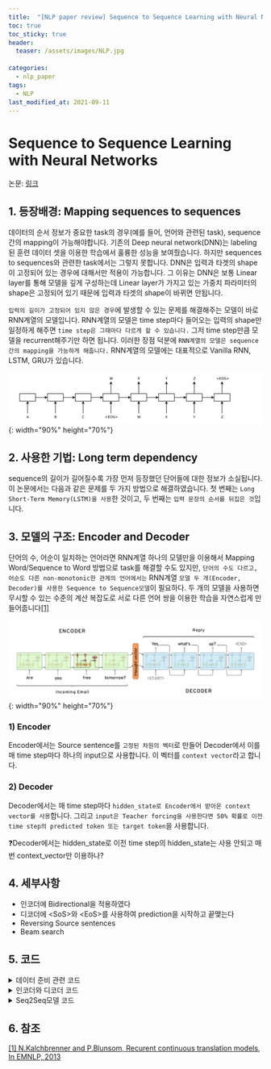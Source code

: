 ```yaml
---
title:  "[NLP paper review] Sequence to Sequence Learning with Neural Networks"
toc: true
toc_sticky: true
header:
  teaser: /assets/images/NLP.jpg

categories:
  - nlp_paper
tags:
  - NLP
last_modified_at: 2021-09-11
---   
```


# Sequence to Sequence Learning with Neural Networks

논문: [링크](https://proceedings.neurips.cc/paper/2014/file/a14ac55a4f27472c5d894ec1c3c743d2-Paper.pdf)

## 1. 등장배경: Mapping sequences to sequences
데이터의 순서 정보가 중요한 task의 경우(예를 들어, 언어와 관련된 task), sequence간의 mapping이 가능해야합니다. 기존의 Deep neural network(DNN)는 labeling된 훈련 데이터 셋을 이용한 학습에서 훌륭한 성능을 보여줬습니다. 하지만 sequences to sequences와 관련한 task에서는 그렇지 못합니다. DNN은 입력과 타겟의 shape이 고정되어 있는 경우에 대해서만 적용이 가능합니다. 그 이유는 DNN은 보통 Linear layer를 통해 모델을 깊게 구성하는데 Linear layer가 가지고 있는 가중치 파라미터의 shape은 고정되어 있기 때문에 입력과 타겟의 shape이 바뀌면 안됩니다.  

`입력의 길이가 고정되어 있지 않은 경우`에 발생할 수 있는 문제를 해결해주는 모델이 바로 RNN계열의 모델입니다. RNN계열의 모델은 time step마다 들어오는 입력의 shape만 일정하게 해주면 `time step은 그때마다 다르게 할 수 있습니다.` 그저 time step만큼 모델을 recurrent해주기만 하면 됩니다. 이러한 장점 덕분에 `RNN계열의 모델은 sequence간의 mapping을 가능하게 해줍니다.` RNN계열의 모델에는 대표적으로 Vanilla RNN, LSTM, GRU가 있습니다. 

![](/assets/images/seq2seq_1.png){: width="90%" height="70%"}  

## 2. 사용한 기법: Long term dependency
sequence의 길이가 길어질수록 가장 먼저 등장했던 단어들에 대한 정보가 소실됩니다. 이 논문에서는 다음과 같은 문제를 두 가지 방법으로 해결하였습니다. 첫 번째는 `Long Short-Term Memory(LSTM)을 사용`한 것이고, 두 번째는 `입력 문장의 순서를 뒤집은 것`입니다.
## 3. 모델의 구조: Encoder and Decoder
단어의 수, 어순이 일치하는 언어라면 RNN계열 하나의 모델만을 이용해서 Mapping Word/Sequence to Word 방법으로 task를 해결할 수도 있지만, `단어의 수도 다르고, 어순도 다른 non-monotonic한 관계의 언어에서는` RNN계열 `모델 두 개(Encoder, Decoder)를 사용한 Sequence to Sequence모델`이 필요하다. 두 개의 모델을 사용하면 무시할 수 있는 수준의 계산 복잡도로 서로 다른 언어 쌍을 이용한 학습을 자연스럽게 만들어줍니다[[1]](https://aclanthology.org/D13-1176.pdf)  

![](/assets/images/seq2seq_2.png){: width="90%" height="70%"}  

### 1) Encoder  
Encoder에서는 Source sentence를 `고정된 차원의 벡터`로 만들어 Decoder에서 이를 매 time step마다 하나의 input으로 사용합니다. 이 벡터를 `context vector`라고 합니다.

### 2) Decoder
Decoder에서는 매 time step마다 `hidden_state로 Encoder에서 받아온 context vector를 사용`합니다. 그리고 `input은 Teacher forcing을 사용한다면 50% 확률로 이전 time step의 predicted token 또는 target token`을 사용합니다.  

❓Decoder에서는 hidden_state로 이전 time step의 hidden_state는 사용 안되고 매번 context_vector만 이용하나?

## 4. 세부사항
- 인코더에 Bidirectional을 적용하였다  
- 디코더에 \<SoS\>와 \<EoS\>를 사용하여 prediction을 시작하고 끝맺는다  
- Reversing Source sentences
- Beam search

## 5. 코드

<details>
<summary>데이터 준비 관련 코드</summary>
<div markdown="1">       

```python
import random
import torch
from torch import nn
from torch.nn.utils.rnn import pack_padded_sequence, pad_packed_sequence
```

```python
vocab_size = 100
pad_id = 0
sos_id = 1
eos_id = 2

src_data = [
  [3, 77, 56, 26, 3, 55, 12, 36, 31],
  [58, 20, 65, 46, 26, 10, 76, 44],
  [58, 17, 8],
  [59],
  [29, 3, 52, 74, 73, 51, 39, 75, 19],
  [41, 55, 77, 21, 52, 92, 97, 69, 54, 14, 93],
  [39, 47, 96, 68, 55, 16, 90, 45, 89, 84, 19, 22, 32, 99, 5],
  [75, 34, 17, 3, 86, 88],
  [63, 39, 5, 35, 67, 56, 68, 89, 55, 66],
  [12, 40, 69, 39, 49]
]

trg_data = [
  [75, 13, 22, 77, 89, 21, 13, 86, 95],
  [79, 14, 91, 41, 32, 79, 88, 34, 8, 68, 32, 77, 58, 7, 9, 87],
  [85, 8, 50, 30],
  [47, 30],
  [8, 85, 87, 77, 47, 21, 23, 98, 83, 4, 47, 97, 40, 43, 70, 8, 65, 71, 69, 88],
  [32, 37, 31, 77, 38, 93, 45, 74, 47, 54, 31, 18],
  [37, 14, 49, 24, 93, 37, 54, 51, 39, 84],
  [16, 98, 68, 57, 55, 46, 66, 85, 18],
  [20, 70, 14, 6, 58, 90, 30, 17, 91, 18, 90],
  [37, 93, 98, 13, 45, 28, 89, 72, 70]
]
```

```python
# trg_data에 <sos>, <eos> 토큰을 붙입니다 -> prediction을 언제 시작하고 멈출지 정하기 위해
trg_data = [[sos_id]+seq+[eos_id] for seq in tqdm(trg_data)]
```

```python
# 더 쉬운 방법은 torch.nn.utils.rnn.pad_sequence(data)
# 근데 이 방법은 나중에 필요한 src_lens -> src_batch_lens를 못 구한다 (여기 함수 안에서는 valid_lens로 정의)
# valid_lens: 패딩하기 전 각 sequence의 길이
def padding(data, is_src=True):
  max_len = len(max(data, key=len))
  print(f"Maximum sequence length: {max_len}")

  valid_lens = []
  for i, seq in enumerate(tqdm(data)):
    valid_lens.append(len(seq))
    if len(seq) < max_len:
      data[i] = seq + [pad_id] * (max_len - len(seq))

  return data, valid_lens, max_len 
```

```python
# src_data와 trg_data를 패딩합니다 -> batch 단위로 학습하기 위해
# 근데 pack_padded_sequence에 input으로 넣어줄 예정 -> 패딩된 부분은 input으로 쓰지 않는 효율적인 연산 제공
src_data, src_lens, src_max_len = padding(src_data)
trg_data, trg_lens, trg_max_len = padding(trg_data)
```

```python
# B: batch size, S_L: source maximum sequence length, T_L: target maximum sequence length
src_batch = torch.LongTensor(src_data)  # (B, S_L)
src_batch_lens = torch.LongTensor(src_lens)  # (B)
trg_batch = torch.LongTensor(trg_data)  # (B, T_L)
trg_batch_lens = torch.LongTensor(trg_lens)  # (B)
```

```python
# PackedSquence를 사용을 위해 source data를 기준으로 정렬
# torch의 sort는 index의 이동도 추적한다
src_batch_lens, sorted_idx = src_batch_lens.sort(descending=True)
src_batch = src_batch[sorted_idx]
trg_batch = trg_batch[sorted_idx]
trg_batch_lens = trg_batch_lens[sorted_idx]
```


</div>
</details>


<details>
<summary>인코더와 디코더 코드</summary>
<div markdown="1">       


```python
embedding_size = 256
hidden_size = 512
num_layers = 2
num_dirs = 2
dropout = 0.1
```

```python
class Encoder(nn.Module):
  def __init__(self):
    super(Encoder, self).__init__()

    self.embedding = nn.Embedding(vocab_size, embedding_size)
    self.gru = nn.GRU(
        input_size=embedding_size, 
        hidden_size=hidden_size,
        num_layers=num_layers,
        bidirectional=True if num_dirs > 1 else False,
        dropout=dropout
    )
    self.linear = nn.Linear(num_dirs * hidden_size, hidden_size)

  def forward(self, batch, batch_lens):  # batch: (B, S_L), batch_lens: (B)
    # d_w: (word) embedding size
    batch_emb = self.embedding(batch)  # (B, S_L, d_w)
    batch_emb = batch_emb.transpose(0, 1)  # (S_L, B, d_w) # batch first=True 하면 편할텐데..

    packed_input = pack_padded_sequence(batch_emb, batch_lens) # PackedSequence 객체 리턴

    h_0 = torch.zeros((num_layers * num_dirs, batch.shape[0], hidden_size))  # (num_layers*num_dirs, B, d_h) = (4, B, d_h)
    packed_outputs, h_n = self.gru(packed_input, h_0)  # h_n: (4, B, d_h)
    outputs = pad_packed_sequence(packed_outputs)[0]  # outputs: (S_L, B, 2d_h)

    forward_hidden = h_n[-2, :, :]
    backward_hidden = h_n[-1, :, :]
    hidden = self.linear(torch.cat((forward_hidden, backward_hidden), dim=-1)).unsqueeze(0)  # (1, B, d_h)

    return outputs, hidden
```

```python
class Decoder(nn.Module):
  def __init__(self):
    super(Decoder, self).__init__()

    self.embedding = nn.Embedding(vocab_size, embedding_size)
    self.gru = nn.GRU(
        input_size=embedding_size, 
        hidden_size=hidden_size,
    )
    self.output_layer = nn.Linear(hidden_size, vocab_size)
  # Decoder의 input인 batch는 매번 한 time_step 밖에 안들어옴 -> 그래서 뒤에 Seq2seq모델에서 for문 돌림
  # 이렇게 하는 이유는 매 time_step마다 context vector가 사용되도록 하기 위해
  # 근데 이러면 Decoder 내의 hidden_state는 사용이 안되는데...?
  def forward(self, batch, hidden):  # batch: (B), hidden: (1, B, d_h)
    batch_emb = self.embedding(batch)  # (B, d_w)
    batch_emb = batch_emb.unsqueeze(0)  # (1, B, d_w)

    outputs, hidden = self.gru(batch_emb, hidden)  # outputs: (1, B, d_h), hidden: (1, B, d_h)
    
    # V: vocab size
    outputs = self.output_layer(outputs)  # (1, B, V)

    return outputs.squeeze(0), hidden
```

</div>
</details>


<details>
<summary>Seq2Seq모델 코드</summary>
<div markdown="1">       


```python
class Seq2seq(nn.Module):
  def __init__(self, encoder, decoder):
    super(Seq2seq, self).__init__()

    self.encoder = encoder
    self.decoder = decoder

  def forward(self, src_batch, src_batch_lens, trg_batch, teacher_forcing_prob=0.5):
    # src_batch: (B, S_L), src_batch_lens: (B), trg_batch: (B, T_L)

    _, hidden = self.encoder(src_batch, src_batch_lens)  # hidden: (1, B, d_h)
    # <sos> 토큰
    input_ids = trg_batch[:, 0]  # (B)
    
    batch_size = src_batch.shape[0]
    outputs = torch.zeros(trg_max_len, batch_size, vocab_size)  # (T_L, B, V)

    for t in range(1, trg_max_len):
      decoder_outputs, hidden = self.decoder(input_ids, hidden)  # decoder_outputs: (B, V), hidden: (1, B, d_h)

      outputs[t] = decoder_outputs
      _, top_ids = torch.max(decoder_outputs, dim=-1)  # top_ids: (B)

      # input_ids는 실제 target의 t번째 token일 수도 있고 predict의 token일 수도 있다
      input_ids = trg_batch[:, t] if random.random() > teacher_forcing_prob else top_ids
      print(f"input_ids: {input_ids}")

    return outputs
```

```python
encoder = Encoder()
decoer = Decoder()

seq2seq = Seq2seq(encoder, decoder)
```

</div>
</details>

## 6. 참조  

[[1] N.Kalchbrenner and P.Blunsom, Recurent continuous translation models, In EMNLP, 2013](https://aclanthology.org/D13-1176.pdf)